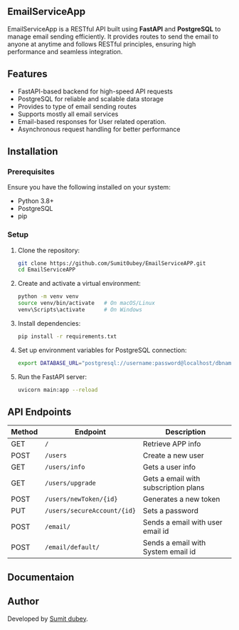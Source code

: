 ## EmailServiceApp

EmailServiceApp is a RESTful API built using **FastAPI** and **PostgreSQL** to manage email sending efficiently. It provides routes to send the email to anyone at anytime and follows RESTful principles, ensuring high performance and seamless integration.

## Features
- FastAPI-based backend for high-speed API requests
- PostgreSQL for reliable and scalable data storage
- Provides to type of email sending routes
- Supports mostly all email services
- Email-based responses for User related operation.
- Asynchronous request handling for better performance

## Installation

### Prerequisites
Ensure you have the following installed on your system:
- Python 3.8+
- PostgreSQL
- pip

### Setup
1. Clone the repository:
   ```bash
   git clone https://github.com/Sumit0ubey/EmailServiceAPP.git
   cd EmailServiceAPP
   ```
2. Create and activate a virtual environment:
   ```bash
   python -m venv venv
   source venv/bin/activate   # On macOS/Linux
   venv\Scripts\activate      # On Windows
   ```
3. Install dependencies:
   ```bash
   pip install -r requirements.txt
   ```
4. Set up environment variables for PostgreSQL connection:
   ```bash
   export DATABASE_URL="postgresql://username:password@localhost/dbname"
   ```
5. Run the FastAPI server:
   ```bash
   uvicorn main:app --reload
   ```

## API Endpoints

| Method | Endpoint                   | Description                          |
|--------|----------------------------|--------------------------------------|
| GET    | `/`                        | Retrieve APP info                    |
| POST   | `/users`                   | Create a new user                    |
| GET    | `/users/info`              | Gets a user info                     |
| GET    | `/users/upgrade`           | Gets a email with subscription plans |
| POST   | `/users/newToken/{id}`     | Generates a new token                |
| PUT    | `/users/secureAccount/{id}`| Sets a password                      |
| POST   | `/email/`                  | Sends a email with user email id     |
| POST   | `/email/default/`          | Sends a email with System email id   |


## Documentaion

## Author
Developed by [Sumit dubey](https://github.com/Sumit0ubey).

